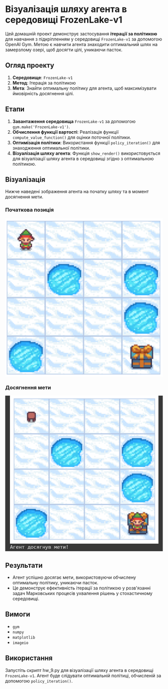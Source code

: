 
# Візуалізація шляху агента в середовищі FrozenLake-v1

Цей домашній проект демонструє застосування **ітерації за політикою** для навчання з підкріпленням у середовищі `FrozenLake-v1` за допомогою OpenAI Gym. Метою є навчити агента знаходити оптимальний шлях на замерзлому озері, щоб досягти цілі, уникаючи пасток.

## Огляд проекту

1. **Середовище**: `FrozenLake-v1`
2. **Метод**: Ітерація за політикою
3. **Мета**: Знайти оптимальну політику для агента, щоб максимізувати ймовірність досягнення цілі.

## Етапи

1. **Завантаження середовища** `FrozenLake-v1` за допомогою `gym.make('FrozenLake-v1')`.
2. **Обчислення функції вартості**: Реалізація функції `compute_value_function()` для оцінки поточної політики.
3. **Оптимізація політики**: Використання функції `policy_iteration()` для знаходження оптимальної політики.
4. **Візуалізація шляху агента**: Функція `show_render()` використовується для візуалізації шляху агента в середовищі згідно з оптимальною політикою.

## Візуалізація

Нижче наведені зображення агента на початку шляху та в момент досягнення мети.

### Початкова позиція
![Початкова позиція](image_start.png)

### Досягнення мети
![Досягнення мети](image_goal.png)

## Результати

- Агент успішно досягає мети, використовуючи обчислену оптимальну політику, уникаючи пасток.
- Це демонструє ефективність ітерації за політикою у розв'язанні задач Марковських процесів ухвалення рішень у стохастичному середовищі.

## Вимоги

- `gym`
- `numpy`
- `matplotlib`
- `imageio`

## Використання

Запустіть скрипт hw_9.py для візуалізації шляху агента в середовищі `FrozenLake-v1`. Агент буде слідувати оптимальній політиці, обчисленій за допомогою `policy_iteration()`.
